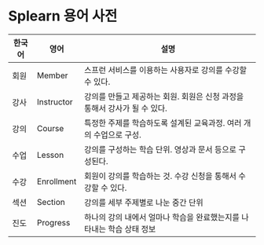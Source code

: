 # Splearn 용어 사전

| **한국어** | **영어**     | **설명**                                      |
|---------|------------|---------------------------------------------|
| 회원      | Member     | 스프런 서비스를 이용하는 사용자로 강의를 수강할 수 있다.            |
| 강사      | Instructor | 강의를 만들고 제공하는 회원. 회원은 신청 과정을 통해서 강사가 될 수 있다. |
| 강의      | Course     | 특정한 주제를 학습하도록 설계된 교육과정. 여러 개의 수업으로 구성.      |
| 수업      | Lesson     | 강의를 구성하는 학습 단위. 영상과 문서 등으로 구성된다.            |
| 수강      | Enrollment | 회원이 강의를 학습하는 것. 수강 신청을 통해서 수강할 수 있다.        |
| 섹션      | Section    | 강의를 세부 주제별로 나눈 중간 단위                        |
| 진도      | Progress   | 하나의 강의 내에서 얼마나 학습을 완료했는지를 나타내는 학습 상태 정보     |